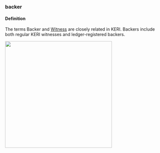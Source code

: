 ### backer

<h4>Definition</h4><p>The terms Backer and <a href="https://github.com/trustoverip/acdc/wiki/witness">Witness</a> are closely related in KERI. Backers include both regular KERI witnesses and ledger-registered backers.</p><img src="https://raw.githubusercontent.com/WebOfTrust/keri/main/images/backer-witness.png" width="350"/>